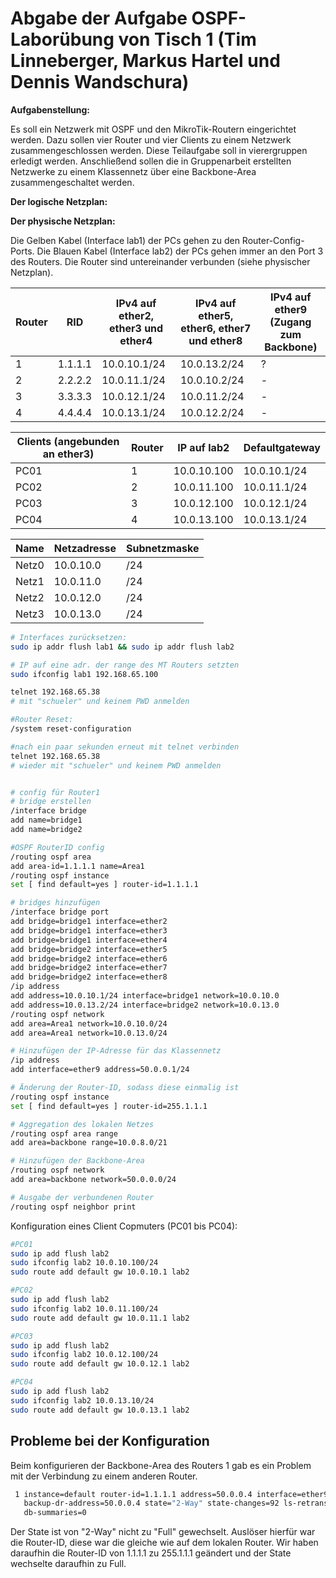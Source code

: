 # Abgabe der Aufgabe OSPF-Laborübung von Tisch 1 (Tim Linneberger, Markus Hartel und Dennis Wandschura)
**Aufgabenstellung:**

Es soll ein Netzwerk mit OSPF und den MikroTik-Routern eingerichtet werden.
Dazu sollen vier Router und vier Clients zu einem Netzwerk zusammengeschlossen werden.
Diese Teilaufgabe soll in vierergruppen erledigt werden.
Anschließend sollen die in Gruppenarbeit erstellten Netzwerke zu einem Klassennetz über eine Backbone-Area zusammengeschaltet werden.

**Der logische Netzplan:**

**Der physische Netzplan:**



Die Gelben Kabel (Interface lab1) der PCs gehen zu den Router-Config-Ports.
Die Blauen Kabel (Interface lab2) der PCs gehen immer an den Port 3 des Routers.
Die Router sind untereinander verbunden (siehe physischer Netzplan).


| Router | RID | IPv4 auf ether2, ether3 und ether4 | IPv4 auf ether5, ether6, ether7 und ether8 | IPv4 auf ether9 (Zugang zum Backbone) |
| ---- | ---- | ---- | ---- | ---- |
| 1 | 1.1.1.1 | 10.0.10.1/24 | 10.0.13.2/24 | ? |
| 2 | 2.2.2.2 | 10.0.11.1/24 | 10.0.10.2/24 | - |
| 3 | 3.3.3.3 | 10.0.12.1/24 | 10.0.11.2/24 | - |
| 4 | 4.4.4.4 | 10.0.13.1/24 | 10.0.12.2/24 | - |

| Clients (angebunden an ether3) | Router | IP auf lab2 | Defaultgateway |
| ---- | ---- | ---- | ---- |
| PC01 | 1 | 10.0.10.100 | 10.0.10.1/24 |
| PC02 | 2 | 10.0.11.100 | 10.0.11.1/24 |
| PC03 | 3 | 10.0.12.100 | 10.0.12.1/24 |
| PC04 | 4 | 10.0.13.100 | 10.0.13.1/24 |

| Name | Netzadresse | Subnetzmaske |
| ---- | ---- | ---- |
| Netz0 | 10.0.10.0 | /24 |
| Netz1 | 10.0.11.0 | /24 |
| Netz2 | 10.0.12.0 | /24 |
| Netz3 | 10.0.13.0 | /24 |


```BASH
# Interfaces zurücksetzen:
sudo ip addr flush lab1 && sudo ip addr flush lab2

# IP auf eine adr. der range des MT Routers setzten 
sudo ifconfig lab1 192.168.65.100

telnet 192.168.65.38
# mit "schueler" und keinem PWD anmelden

#Router Reset:
/system reset-configuration

#nach ein paar sekunden erneut mit telnet verbinden
telnet 192.168.65.38
# wieder mit "schueler" und keinem PWD anmelden


# config für Router1
# bridge erstellen
/interface bridge
add name=bridge1
add name=bridge2

#OSPF RouterID config
/routing ospf area
add area-id=1.1.1.1 name=Area1
/routing ospf instance
set [ find default=yes ] router-id=1.1.1.1

# bridges hinzufügen
/interface bridge port
add bridge=bridge1 interface=ether2
add bridge=bridge1 interface=ether3
add bridge=bridge1 interface=ether4
add bridge=bridge2 interface=ether5
add bridge=bridge2 interface=ether6
add bridge=bridge2 interface=ether7
add bridge=bridge2 interface=ether8
/ip address
add address=10.0.10.1/24 interface=bridge1 network=10.0.10.0
add address=10.0.13.2/24 interface=bridge2 network=10.0.13.0
/routing ospf network
add area=Area1 network=10.0.10.0/24
add area=Area1 network=10.0.13.0/24

# Hinzufügen der IP-Adresse für das Klassennetz
/ip address 
add interface=ether9 address=50.0.0.1/24

# Änderung der Router-ID, sodass diese einmalig ist
/routing ospf instance
set [ find default=yes ] router-id=255.1.1.1

# Aggregation des lokalen Netzes
/routing ospf area range
add area=backbone range=10.0.8.0/21

# Hinzufügen der Backbone-Area
/routing ospf network
add area=backbone network=50.0.0.0/24

# Ausgabe der verbundenen Router
/routing ospf neighbor print

```

Konfiguration eines Client Copmuters (PC01 bis PC04):

```BASH
#PC01
sudo ip add flush lab2
sudo ifconfig lab2 10.0.10.100/24
sudo route add default gw 10.0.10.1 lab2
```

```BASH
#PC02
sudo ip add flush lab2
sudo ifconfig lab2 10.0.11.100/24
sudo route add default gw 10.0.11.1 lab2
```

```BASH
#PC03
sudo ip add flush lab2
sudo ifconfig lab2 10.0.12.100/24
sudo route add default gw 10.0.12.1 lab2
```

```BASH
#PC04
sudo ip add flush lab2
sudo ifconfig lab2 10.0.13.10/24
sudo route add default gw 10.0.13.1 lab2
```

## Probleme bei der Konfiguration
Beim konfigurieren der Backbone-Area des Routers 1 gab es ein Problem mit der Verbindung zu einem anderen Router.
```BASH
 1 instance=default router-id=1.1.1.1 address=50.0.0.4 interface=ether9 priority=1 dr-address=50.0.0.2 
   backup-dr-address=50.0.0.4 state="2-Way" state-changes=92 ls-retransmits=0 ls-requests=0 
   db-summaries=0 
```
Der State ist von "2-Way" nicht zu "Full" gewechselt.
Auslöser hierfür war die Router-ID, diese war die gleiche wie auf dem lokalen Router.
Wir haben daraufhin die Router-ID von 1.1.1.1 zu 255.1.1.1 geändert und der State wechselte daraufhin zu Full.
